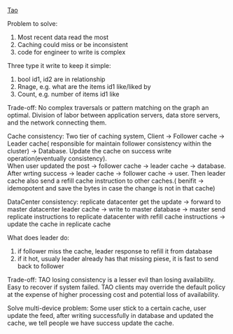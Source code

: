 [Tao](https://engineering.fb.com/2013/06/25/core-data/tao-the-power-of-the-graph/)  

Problem to solve:
1. Most recent data read the most
2. Caching could miss or be inconsistent
3. code for engineer to write is complex 

Three type it write to keep it simple:
1. bool id1, id2 are in relationship
2. Rnage, e.g. what are the items id1 like/liked by
3. Count, e.g. number of items id1 like

Trade-off:
No complex traversals or pattern matching on the graph an optimal.
Division of labor between application servers, data store servers, and the network connecting them.

Cache consistency:
Two tier of caching system, Client -> Follower cache -> Leader cache( responsible for maintain follower consistency within the cluster) -> Database.
Update the cache on success write operation(eventually consistency).  
When user updated the post -> follower cache -> leader cache -> database. After wrting success -> leader cache -> follower cache -> user. Then leader cache also send a refill cache instruction to other caches.( benifit -> idemopotent and save the bytes in case the change is not in that cache)  

DataCenter consistency:
replicate datacenter get the update -> forward to master datacenter leader cache -> write to master database -> master send replicate instructions to replicate datacenter with refill cache instructions -> update the cache in replicate cache

What does leader do:
1. if follower miss the cache, leader response to refill it from database
2. if it hot, usualy leader already has that missing piese, it is fast to send back to follower

Trade-off: TAO losing consistency is a lesser evil than losing availability. Easy to recover if system failed. TAO clients may override the default policy at the expense of higher processing cost and potential loss of availability.

Solve multi-device problem:
Some user stick to a certain cache, user update the feed, after writing successfully in database and updated the cache, we tell people we have success update the cache.